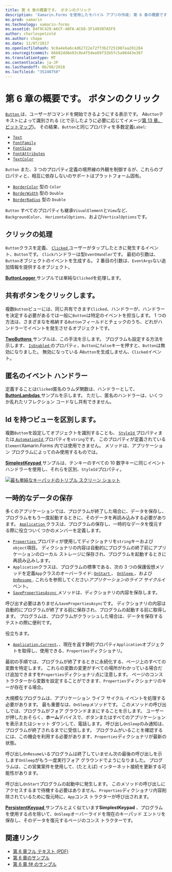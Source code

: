 ```yaml
---
title: 第 6 章の概要です。 ボタンのクリック
description: 'Xamarin.Forms を使用したモバイル アプリの作成: 第 6 章の概要です。 ボタンのクリック'
ms.prod: xamarin
ms.technology: xamarin-forms
ms.assetid: D4F9C429-A6CF-40FA-AC68-3F149307A5F9
author: charlespetzold
ms.author: chape
ms.date: 11/07/2017
ms.openlocfilehash: 9c8a4e6a6c4d62722e72ff3b27251987aa201284
ms.sourcegitcommit: 66682dd8e93c0e4f5dee69f32b5fc5a96443e307
ms.translationtype: MT
ms.contentlocale: ja-JP
ms.lasthandoff: 06/08/2018
ms.locfileid: "35240750"
---
```

# <a name="summary-of-chapter-6-button-clicks"></a>第 6 章の概要です。 ボタンのクリック

[ `Button` ](https://developer.xamarin.com/api/type/Xamarin.Forms.Button/)は、ユーザーがコマンドを開始できるようにする表示です。 A`Button`テキストによって識別される (とで示したように必要に応じてイメージ[第 13 章、ビットマップ](chapter13.md))。 その結果、`Button`と同じプロパティを多数定義`Label`:

- [`Text`](https://developer.xamarin.com/api/property/Xamarin.Forms.Button.Text/)
- [`FontFamily`](https://developer.xamarin.com/api/property/Xamarin.Forms.Button.FontFamily/)
- [`FontSize`](https://developer.xamarin.com/api/property/Xamarin.Forms.Button.FontSize/)
- [`FontAttributes`](https://developer.xamarin.com/api/property/Xamarin.Forms.Button.FontAttributes/)
- [`TextColor`](https://developer.xamarin.com/api/property/Xamarin.Forms.Button.TextColor/)

`Button` また、3 つのプロパティ定義の境界線の外観を制御するが、これらのプロパティと、相互に依存しないのサポートはプラットフォーム固有。

- [`BorderColor`](https://developer.xamarin.com/api/property/Xamarin.Forms.Button.BorderColor/) 型の `Color`
- [`BorderWidth`](https://developer.xamarin.com/api/property/Xamarin.Forms.Button.BorderWidth/) 型の `Double`
- [`BorderRadius`](https://developer.xamarin.com/api/property/Xamarin.Forms.Button.BorderRadius/) 型の `Double`

`Button` すべてのプロパティも継承`VisualElement`と`View`など、 `BackgroundColor`、 `HorizontalOptions`、および`VerticalOptions`です。

## <a name="processing-the-click"></a>クリックの処理

`Button`クラスを定義、 [ `Clicked` ](https://developer.xamarin.com/api/event/Xamarin.Forms.Button.Clicked/)ユーザーがタップしたときに発生するイベント、`Button`です。 `Click`ハンドラーは型`EventHandler`です。 最初の引数は、`Button`オブジェクトのイベントを生成する。 2 番目の引数は、`EventArgs`ない追加情報を提供するオブジェクト。

[ **ButtonLogger** ](https://github.com/xamarin/xamarin-forms-book-samples/tree/master/Chapter06/ButtonLogger)サンプルでは単純な`Clicked`を処理します。

## <a name="sharing-button-clicks"></a>共有ボタンをクリックします。

複数`Button`ビューには、同じ共有できます`Clicked`、ハンドラーが、ハンドラーを決定する必要があるでは一般に`Button`は特定のイベントを担当します。 1 つの方法は、さまざまなを格納する`Button`フィールドとチェックのうち、どれがハンドラーでイベントを発生させるオブジェクトです。

[ **TwoButtons** ](https://github.com/xamarin/xamarin-forms-book-samples/tree/master/Chapter06/TwoButtons)サンプルは、この手法を示します。 プログラムも設定する方法を示します、 [ `IsEnabled` ](https://developer.xamarin.com/api/property/Xamarin.Forms.VisualElement.IsEnabled/)のプロパティ、`Button`に`false`キーを押すと、`Button`は無効になりました。 無効になっている A`Button`を生成しません、`Clicked`イベント。

## <a name="anonymous-event-handlers"></a>匿名のイベント ハンドラー

定義することは`Clicked`匿名のラムダ関数は、ハンドラーとして、 [ **ButtonLambdas** ](https://github.com/xamarin/xamarin-forms-book-samples/tree/master/Chapter06/ButtonLambdas)サンプルを示します。 ただし、匿名のハンドラーは、いくつか乱れたリフレクション コードなし共有できません。

## <a name="distinguishing-views-with-ids"></a>Id を持つビューを区別します。

複数`Button`を設定してオブジェクトを識別することも、 [ `StyleId` ](https://developer.xamarin.com/api/property/Xamarin.Forms.Element.StyleId/)プロパティまたは[ `AutomationId` ](https://developer.xamarin.com/api/property/Xamarin.Forms.Element.AutomationId/)プロパティを`string`です。 このプロパティが定義されている`Element`Xamarin.Forms 内では使用できません。 メソッドは、アプリケーション プログラムによってのみ使用するものでは。

[ **SimplestKeypad** ](https://github.com/xamarin/xamarin-forms-book-samples/tree/master/Chapter06/SimplestKeypad)サンプルは、テンキーのすべての 10 数字キーに同じイベント ハンドラーを使用し、それらを区別、`StyleId`プロパティ。

[![最も単純なキーパッドのトリプル スクリーン ショット](images/ch06fg04-small.png "電卓")](images/ch06fg04-large.png#lightbox "電卓")

## <a name="saving-transient-data"></a>一時的なデータの保存

多くのアプリケーションでは、プログラムが終了した場合に、データを保存し、プログラムをもう一度起動するときに、そのデータを再読み込みする必要があります。 [ `Application` ](https://developer.xamarin.com/api/type/Xamarin.Forms.Application/)クラスは、プログラムの保存し、一時的なデータを復元する際に役立ついくつかのメンバーを定義します。

- [ `Properties` ](https://developer.xamarin.com/api/property/Xamarin.Forms.Application.Properties/)プロパティが使用してディクショナリを`string`キーおよび`object`項目。 ディクショナリの内容は自動的にプログラムの終了前にアプリケーションのローカル ストレージに保存され、プログラムを起動するときに再読み込みします。
- `Application`クラスは、プログラムの標準である、次の 3 つの保護仮想メソッドを定義`App`クラスのオーバーライド: [ `OnStart` ](https://developer.xamarin.com/api/member/Xamarin.Forms.Application.OnStart()/)、 [ `OnSleep` ](https://developer.xamarin.com/api/member/Xamarin.Forms.Application.OnSleep()/)、および[ `OnResume` ](https://developer.xamarin.com/api/member/Xamarin.Forms.Application.OnResume()/). これらを参照してください*アプリケーションのライフ サイクル*イベント。
- [ `SavePropertiesAsync` ](https://developer.xamarin.com/api/member/Xamarin.Forms.Application.SavePropertiesAsync()/)メソッドは、ディクショナリの内容を保存します。

呼び出す必要はありません`SavePropertiesAsync`です。 ディクショナリの内容は自動的にプログラムが終了する前に保存され、プログラムの起動する前に取得します。 プログラムは、プログラムがクラッシュした場合は、データを保存するテストの際に便利です。

役立ちます。

- [`Application.Current`](https://developer.xamarin.com/api/property/Xamarin.Forms.Application.Current/)、、現在を返す静的プロパティ`Application`オブジェクトを取得し、使用できる、`Properties`ディクショナリ。

最初の手順では、プログラムが終了するときに永続化する、ページ上のすべての変数を特定します。 これらの変数の変更がすべての場所がわかっている場合だけ追加できますを`Properties`ディクショナリ点に注意します。 ページのコンス トラクターから変数を設定することができます、`Properties`ディクショナリのキーが存在する場合。

大規模なプログラムは、アプリケーション ライフ サイクル イベントを処理する必要があります。 最も重要なは、`OnSleep`メソッドです。 このメソッドの呼び出しでは、プログラムがフォア グラウンドままにすることを示します。 ユーザーが押したおそらく、**ホーム**デバイスで、ボタンまたはすべてのアプリケーションを表示またはシャット ダウンして、電話します。 呼び出し`OnSleep`のみ通知は、プログラムが終了されるまでに受信します。 プログラムがいることを確認するには、この機会を利用する必要があります、`Properties`ディクショナリが最新の状態。

呼び出し`OnResume`いるプログラムは終了していません次の最後の呼び出しを示します`OnSleep`がもう一度実行フォア グラウンドでようになりました。 プログラムは、この営業案件を使用して、(たとえば) インターネット接続を更新する可能性があります。

呼び出し`OnStart`プログラムの起動中に発生します。 このメソッドの呼び出しにアクセスするまで待機する必要はありません、`Properties`ディクショナリ内容削除されているために復元時に、`App`コンス トラクターが呼び出されます。

[ **PersistentKeypad** ](https://github.com/xamarin/xamarin-forms-book-samples/tree/master/Chapter06/PersistentKeypad)サンプルとよく似ています**SimplestKeypad** 、プログラムを使用する点を除いて、`OnSleep`オーバーライドを現在のキーパッド エントリを保存し、そのデータを復元するページのコンス トラクターです。



## <a name="related-links"></a>関連リンク

- [第 6 章フル テキスト (PDF)](https://download.xamarin.com/developer/xamarin-forms-book/XamarinFormsBook-Ch06-Apr2016.pdf)
- [第 6 章のサンプル](https://github.com/xamarin/xamarin-forms-book-samples/tree/master/Chapter06)
- [第 6 章 f# のサンプル](https://github.com/xamarin/xamarin-forms-book-samples/tree/master/Chapter06/FS)
